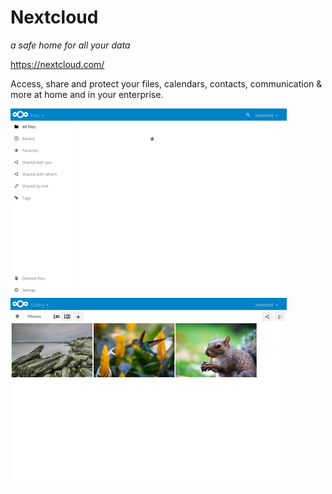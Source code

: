 # Nextcloud 
_a safe home for all your data_

https://nextcloud.com/

Access, share and protect your files, calendars, contacts, communication & more at home and in your enterprise.

[![](screenshots/0_nextcloud_files_small.png)](screenshots/0_nextcloud_files.png) [![](screenshots/1_nextcloud_gallery_small.png)](screenshots/1_nextcloud_gallery.png)
